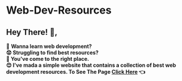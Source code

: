 # Web-Dev-Resources

## Hey There! :wave:,
🤔 <b>Wanna learn web development?</br>
 :worried: Struggling to find best resources?</br>
🚀 You've come to the right place.</br>
:blush: I've mada a simple website that contains a collection of best web development resources.
To See The Page <a href="http://shyamgeorge.rf.gd/web_dev/">Click Here</a> :point_left:<b/>
